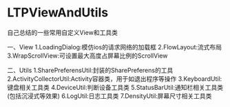 # LTPViewAndUtils
自己总结的一些常用自定义View和工具类

一、View
1.LoadingDialog:模仿ios的请求网络的加载框
2.FlowLayout:流式布局
3.WrapScrollView:可设置最大高度占屏幕比例的ScrollView

二、Utils
1.SharePreferensUtil:封装的SharePreferens的工具
2.ActivityCollectorUtil:Activity容器类，用于如退出程序等操作
3.KeyboardUtil:键盘相关工具类
4.DeviceUtil:判断设备工具类
5.StatusBarUtil:通知栏相关工具类(包括沉浸式等效果)
6.LogUtil:日志工具类
7.DensityUtil:屏幕尺寸相关工具类
